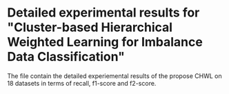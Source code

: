 # Detailed experimental results for "Cluster-based Hierarchical Weighted Learning for Imbalance Data Classification"
The file contain the detailed experiemental results of the propose CHWL on 18 datasets in terms of recall, f1-score and f2-score.
